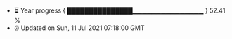 - ⏳ Year progress { ███████████████▁▁▁▁▁▁▁▁▁▁▁▁▁▁▁ } 52.41 %
- ⏰ Updated on Sun, 11 Jul 2021 07:18:00 GMT

